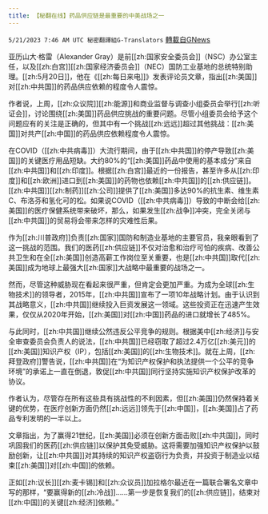 ```yaml
---
title: 【秘翻在线】药品供应链是最重要的中美战场之一
---
```

`5/21/2023 7:46 AM UTC 秘密翻譯組G-Translators` [轉載自GNews](https://gnews.org/articles/1318278)

亚历山大·格雷（Alexander Gray）是前[[zh:国家安全委员会]]（NSC）办公室主任，以及[[zh:白宫]][[zh:国家经济委员会]]（NEC）国防工业基地的总统特别助理。[[zh:5月20日]]，他在《[[zh:每日来电]]》发表评论员文章，指出[[zh:美国]]对[[zh:中共国]]的药品供应依赖的程度令人震惊。

作者说，上周，[[zh:众议院]][[zh:能源]]和商业监督与调查小组委员会举行[[zh:听证会]]，讨论围绕[[zh:美国]]药品供应挑战的重要问题。尽管小组委员会给予这个问题应有的关注是正确的，但其中有一个挑战[[zh:远远]]超过其他挑战：[[zh:美国]]对共产[[zh:中国]]的药品供应依赖程度令人震惊。

在COVID（[[zh:中共病毒]]）大流行期间，由于[[zh:中共国]]的停产导致[[zh:美国]]的关键医疗用品短缺。大约80%的“[[zh:美国]]药品中使用的基本成分”来自[[zh:中共国]]和[[zh:印度]]。根据[[zh:白宫]]最近的一份报告，甚至许多从[[zh:印度]]和[[zh:欧洲]]进口到[[zh:美国]]的药物也依赖[[zh:中共国]]的[[zh:供应链]]。[[zh:中共国]][[zh:制药]][[zh:公司]]提供了[[zh:美国]]多达90%的抗生素、维生素C、布洛芬和氢化可的松。如果说COVID（[[zh:中共病毒]]）导致的中断会给[[zh:美国]]的医疗保健系统带来破坏，那么，如果发生[[zh:战争]]冲突，完全关闭与[[zh:中共国]]的贸易将会带来怎样的灾难性后果。

作为[[zh:川普政府]]负责[[zh:国家]]国防和制造业基地的主要官员，我亲眼看到了这一挑战的范围。我们的医药[[zh:供应链]]不仅对治愈和治疗可怕的疾病、改善公共卫生和在全[[zh:美国]]创造高薪工作岗位至关重要，也是[[zh:中共国]]取代[[zh:美国]]成为地球上最强大[[zh:国家]]大战略中最重要的战场之一。

然而，尽管这种威胁现在看起来很严重，但肯定会更加严重。为成为全球[[zh:生物技术]]的领导者，2015年，[[zh:中共国]]宣布了一项10年战略计划。由于认识到其战略意义，[[zh:中共国]]继续投入巨资发展这一领域。这些投资正在迅速产生效果，仅仅从2020年开始，[[zh:美国]]对[[zh:中国]]药品的进口就增长了485%。

与此同时，[[zh:中共国]]继续公然违反公平竞争的规则。根据美中[[zh:经济]]与安全审查委员会负责人的说法，[[zh:中共国]]已经窃取了超过2.4万亿[[zh:美元]]的[[zh:美国]]知识产权（IP），包括[[zh:美国]]的[[zh:生物技术]]。就在上周，[[zh:拜登政府]]警告说，[[zh:中共国]]在“为知识产权保护和执法提供一个公平的竞争环境”的承诺上一直在倒退，敦促[[zh:中共国]]同行坚持实施知识产权保护改革的协议。

作者认为，尽管存在所有这些具有挑战性的不利因素，但[[zh:美国]]仍然保持着关键的优势，在医疗创新方面仍然[[zh:远远]]领先于[[zh:中国]]，[[zh:美国]]占了药品专利发明的一半以上。

文章指出，为了赢得21世纪，[[zh:美国]]必须在创新方面击败[[zh:中共国]]，同时巩固我们的医药[[zh:供应链]]以保护其免受威胁。这将需要加强知识产权保护以鼓励创新，让[[zh:中共国]]对其持续的知识产权盗窃行为负责，并投资于制造业以结束[[zh:美国]]对[[zh:中国]]的依赖。

正如[[zh:议长]][[zh:麦卡锡]]和[[zh:众议员]]加拉格尔最近在一篇联合署名文章中写的那样，“要赢得新的[[zh:冷战]]......第一步是恢复我们的[[zh:供应链]]，结束对[[zh:中国]]的关键[[zh:经济]]依赖。”
